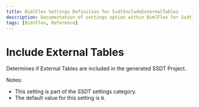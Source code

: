 ```yaml
---
title: BimlFlex Settings Definition for SsdtIncludeExternalTables
description: Documentation of settings option within BimlFlex for SsdtIncludeExternalTables
tags: [BimlFlex, Reference]
---
```


# Include External Tables

Determines if External Tables are included in the generated SSDT Project.

Notes:

* This setting is part of the *SSDT* settings category.
* The default value for this setting is `N`.
